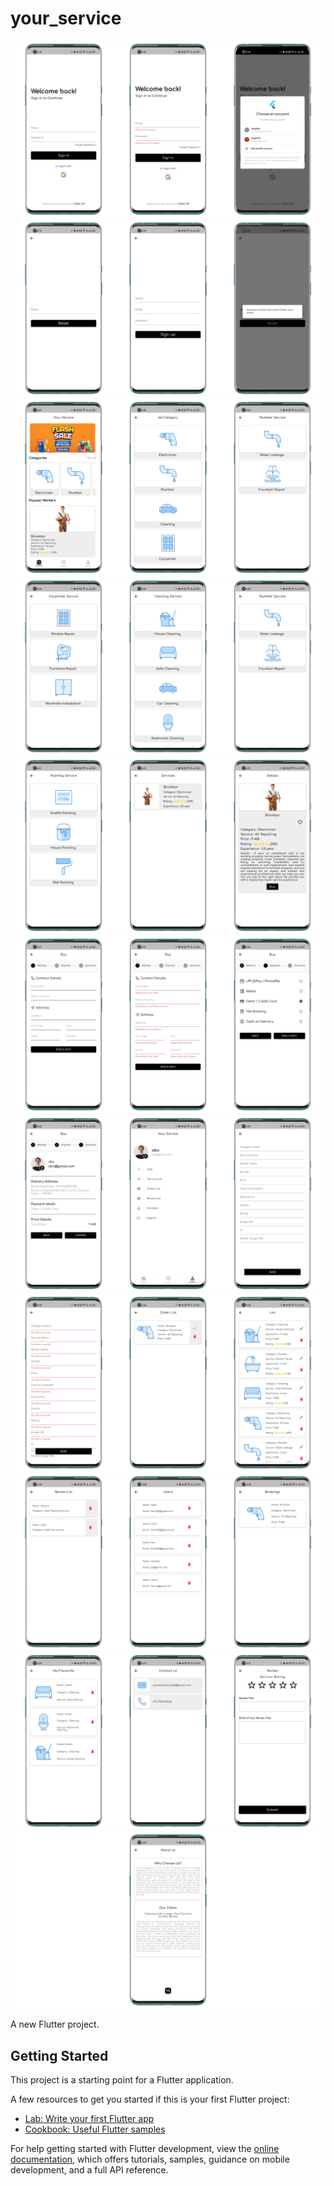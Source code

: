 # your_service
![alt text](https://github.com/Akash-ptl/your_service/blob/master/res/1.png)
![alt text](https://github.com/Akash-ptl/your_service/blob/master/res/2.png)
![alt text](https://github.com/Akash-ptl/your_service/blob/master/res/3.png)
![alt text](https://github.com/Akash-ptl/your_service/blob/master/res/4.png)
![alt text](https://github.com/Akash-ptl/your_service/blob/master/res/5.png)
![alt text](https://github.com/Akash-ptl/your_service/blob/master/res/6.png)
![alt text](https://github.com/Akash-ptl/your_service/blob/master/res/7.png)
![alt text](https://github.com/Akash-ptl/your_service/blob/master/res/8.png)
![alt text](https://github.com/Akash-ptl/your_service/blob/master/res/9.png)
![alt text](https://github.com/Akash-ptl/your_service/blob/master/res/10.png)
![alt text](https://github.com/Akash-ptl/your_service/blob/master/res/11.png)


A new Flutter project.

## Getting Started

This project is a starting point for a Flutter application.

A few resources to get you started if this is your first Flutter project:

- [Lab: Write your first Flutter app](https://docs.flutter.dev/get-started/codelab)
- [Cookbook: Useful Flutter samples](https://docs.flutter.dev/cookbook)

For help getting started with Flutter development, view the
[online documentation](https://docs.flutter.dev/), which offers tutorials,
samples, guidance on mobile development, and a full API reference.
